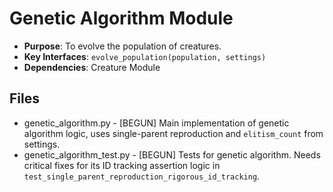 # Genetic Algorithm Module

- **Purpose**: To evolve the population of creatures.
- **Key Interfaces**: `evolve_population(population, settings)`
- **Dependencies**: Creature Module

## Files
- genetic_algorithm.py - [BEGUN] Main implementation of genetic algorithm logic, uses single-parent reproduction and `elitism_count` from settings.
- genetic_algorithm_test.py - [BEGUN] Tests for genetic algorithm. Needs critical fixes for its ID tracking assertion logic in `test_single_parent_reproduction_rigorous_id_tracking`.